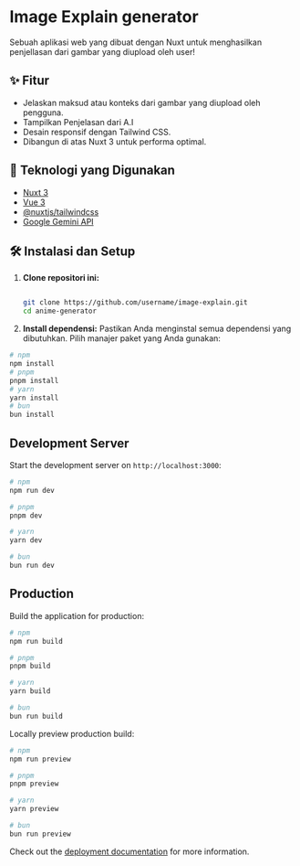 # Image Explain generator
Sebuah aplikasi web yang dibuat dengan Nuxt untuk menghasilkan penjellasan dari gambar yang diupload oleh user!

<!-- Anda bisa menambahkan screenshot aplikasi di sini -->
<!-- ![Screenshot Aplikasi](link-ke-screenshot.png) -->

## ✨ Fitur

- Jelaskan maksud atau konteks dari gambar yang diupload oleh pengguna.
- Tampilkan Penjelasan dari A.I 
- Desain responsif dengan Tailwind CSS.
- Dibangun di atas Nuxt 3 untuk performa optimal.

## 🚀 Teknologi yang Digunakan

- [Nuxt 3](https://nuxt.com/)
- [Vue 3](https://vuejs.org/)
- [@nuxtjs/tailwindcss](https://tailwindcss.nuxtjs.org/)
- [Google Gemini API](https://aistudio.google.com/)

## 🛠️ Instalasi dan Setup

1.  **Clone repositori ini:**
    ```bash
    
    git clone https://github.com/username/image-explain.git
    cd anime-generator
    ```

2.  **Install dependensi:**
    Pastikan Anda menginstal semua dependensi yang dibutuhkan. Pilih manajer paket yang Anda gunakan:

```bash
# npm
npm install
# pnpm
pnpm install
# yarn
yarn install
# bun
bun install
```

## Development Server

Start the development server on `http://localhost:3000`:

```bash
# npm
npm run dev

# pnpm
pnpm dev

# yarn
yarn dev

# bun
bun run dev
```

## Production

Build the application for production:

```bash
# npm
npm run build

# pnpm
pnpm build

# yarn
yarn build

# bun
bun run build
```

Locally preview production build:

```bash
# npm
npm run preview

# pnpm
pnpm preview

# yarn
yarn preview

# bun
bun run preview
```

Check out the [deployment documentation](https://nuxt.com/docs/getting-started/deployment) for more information.
